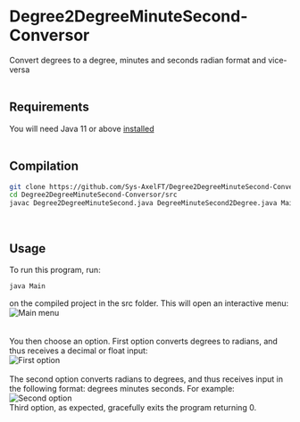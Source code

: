 # Degree2DegreeMinuteSecond-Conversor
Convert degrees to a degree, minutes and seconds radian format and vice-versa  
<br>   
   
## Requirements
You will need Java 11 or above [installed](https://www.oracle.com/java/technologies/javase-jdk16-downloads.html)   
<br>    
   
## Compilation
```bash
git clone https://github.com/Sys-AxelFT/Degree2DegreeMinuteSecond-Conversor
cd Degree2DegreeMinuteSecond-Conversor/src
javac Degree2DegreeMinuteSecond.java DegreeMinuteSecond2Degree.java Main.java
```
&nbsp;
## Usage
To run this program, run: 
```bash
java Main
```
on the compiled project in the src folder.
This will open an interactive menu:   
![Main menu](https://github.com/ClaraCF/Degree2DegreeMinuteSecond-Conversor/blob/main/images/menu.png?raw=true)   
<br>   
You then choose an option.
First option converts degrees to radians, and thus receives a decimal or float input:   
![First option](https://github.com/ClaraCF/Degree2DegreeMinuteSecond-Conversor/blob/main/images/one.png?raw=true)  
<br>
The second option converts radians to degrees, and thus receives input in the following format: degrees minutes seconds. For example:  
![Second option](https://github.com/ClaraCF/Degree2DegreeMinuteSecond-Conversor/blob/main/images/two.png?raw=true)
<br>
Third option, as expected, gracefully exits the program returning 0.
